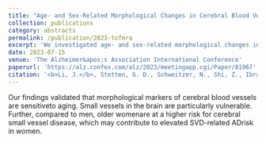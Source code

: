 ```yaml
---
title: "Age- and Sex-Related Morphological Changes in Cerebral Blood Vessels: a 7T TOF MRA Study"
collection: publications
category: abstracts
permalink: /publication/2023-tofmra
excerpt: 'We investigated age- and sex-related morphological changes in cerebral blood vessels using 7T Time-of-Flight MRI, finding that older women show greater increases in small vessel tortuosity compared to men, potentially contributing to elevated risks of cerebral small vessel disease and Alzheimer&apos;s disease in women.'
date: 2023-07-15
venue: 'The Alzheimer&apos;s Association International Conference'
paperurl: 'https://alz.confex.com/alz/2023/meetingapp.cgi/Paper/81967'
citation: '<b>Li, J.</b>, Stetten, G. D., Schweitzer, N., Shi, Z., Ibrahim, T. S., Yang, S., Iordanova, B., Aizenstein, H. J., Wu, M. (2023, July 15). <i>Age- and Sex-Related Morphological Changes in Cerebral Blood Vessels: a 7T TOF MRA Study</i> [Poster Abstract]. The Alzheimer&apos;s Association International Conference 2023, <i>virtual</i>.'
---
```


Our findings validated that morphological markers of cerebral blood vessels are sensitiveto aging. Small vessels in the brain are particularly vulnerable. Further, compared to men, older womenare at a higher risk for cerebral small vessel disease, which may contribute to elevated SVD-related ADrisk in women.
